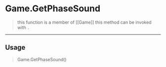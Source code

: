 # Game.GetPhaseSound
> this function is a member of [[Game]]
> this method can be invoked with `.`
-----
## Usage
> Game.GetPhaseSound()
